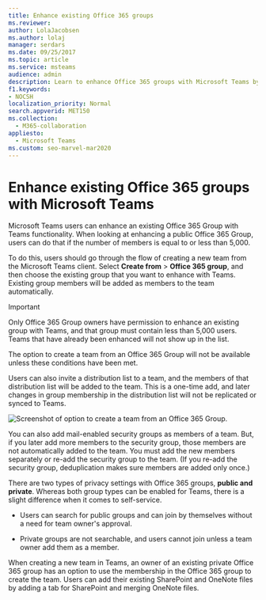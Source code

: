 ```yaml
---
title: Enhance existing Office 365 groups
ms.reviewer: 
author: LolaJacobsen
ms.author: lolaj
manager: serdars
ms.date: 09/25/2017
ms.topic: article
ms.service: msteams
audience: admin
description: Learn to enhance Office 365 groups with Microsoft Teams by inviting a ditribution list to a team, add mail-enabled security groups, and more.
f1.keywords:
- NOCSH
localization_priority: Normal
search.appverid: MET150
ms.collection: 
  - M365-collaboration
appliesto: 
  - Microsoft Teams
ms.custom: seo-marvel-mar2020
---
```


Enhance existing Office 365 groups with Microsoft Teams
=======================================================

Microsoft Teams users can enhance an existing Office 365 Group with Teams functionality. When looking at enhancing a public Office 365 Group, users can do that if the number of members is equal to or less than 5,000.

To do this, users should go through the flow of creating a new team from the Microsoft Teams client. Select **Create from** > **Office 365 group**, and then choose the existing group that you want to enhance with Teams. Existing group members will be added as members to the team automatically.

> [!IMPORTANT]
> Only Office 365 Group owners have permission to enhance an existing group  with Teams, and that group must contain less than 5,000 users. Teams that have already been enhanced will not show up in the list.
>
>The option to create a team from an Office 365 Group will not be available unless these conditions have been met.

Users can also invite a distribution list to a team, and the members of that distribution list will be added to the team. This is a one-time add, and later changes in group membership in the distribution list will not be replicated or synced to Teams.

![Screenshot of option to create a team from an Office 365 Group.](media/Enhance_Existing_Office_365_groups_with_Microsoft_Teams_image2.png)

You can also add mail-enabled security groups as members of a team. But, if you later add more members to the security group, those members are not automatically added to the team. You must add the new members separately or re-add the security group to the team. (If you re-add the security group, deduplication makes sure members are added only once.)

There are two types of privacy settings with Office 365 groups, **public and private**. Whereas both group types can be enabled for Teams, there is a slight difference when it comes to self-service.

-   Users can search for public groups and can join by themselves without a need for team owner's approval.

-   Private groups are not searchable, and users cannot join unless a team owner add them as a member.

When creating a new team in Teams, an owner of an existing private Office 365 group has an option to use the membership in the Office 365 group to create the team. Users can add their existing SharePoint and OneNote files by adding a tab for SharePoint and merging OneNote files.
